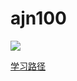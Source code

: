 <h1>ajn100</h1>

<img src="https://shields.io/badge/-ajn100-brightgreen">



[学习路径](https://www.processon.com/view/5e3e558de4b06b291a652302#map)